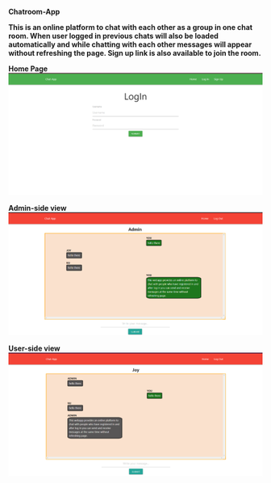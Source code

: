 <b>Chatroom-App<b>
  
This is an online platform to chat with each other as a group in one chat room. When user logged in previous chats will also be loaded automatically and while chatting with each other messages will appear without refreshing the page. Sign up link is also available to join the room.


<b> Home Page </b>
![](images/home.png)

<b> Admin-side view </b>
![](images/admin_side.png)

<b> User-side view </b>
![](images/user_side.png)
